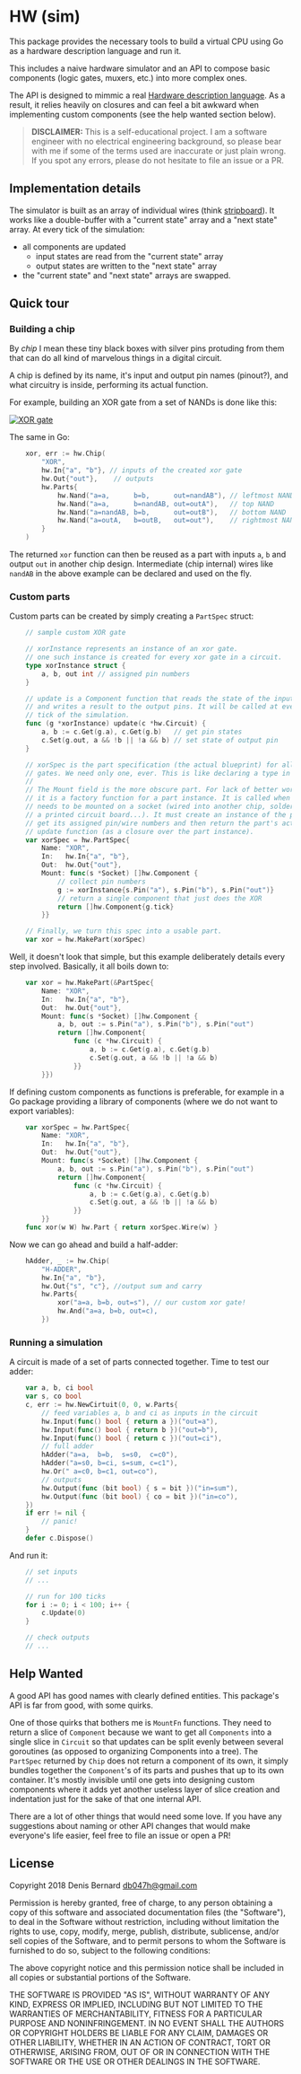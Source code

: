 # HW (sim)

This package provides the necessary tools to build a virtual CPU using Go as a hardware description language and run it.

This includes a naive hardware simulator and an API to compose basic components (logic gates, muxers, etc.) into more complex ones.

The API is designed to mimmic a real [Hardware description language][hdl]. As a result, it relies heavily on closures and can feel a bit awkward when implementing custom components (see the help wanted section below).

> **DISCLAIMER:** This is a self-educational project. I am a software engineer with no electrical engineering background, so please bear with me if some of the terms used are inaccurate or just plain wrong. If you spot any errors, please do not hesitate to file an issue or a PR.

## Implementation details

The simulator is built as an array of individual wires (think [stripboard]). It works like a double-buffer with a "current state" array and a "next state" array. At every tick of the simulation:

- all components are updated
  - input states are read from the "current state" array
  - output states are written to the "next state" array
- the "current state" and "next state" arrays are swapped.

## Quick tour

### Building a chip

By *chip* I mean these tiny black boxes with silver pins protuding from them
that can do all kind of marvelous things in a digital circuit.

A chip is defined by its name, it's input and output pin names (pinout?), and what circuitry is inside, performing its actual function.

For example, building an XOR gate from a set of NANDs is done like this:

[![XOR gate][imgxor]][xor]

The same in Go:

```go
    xor, err := hw.Chip(
        "XOR",
        hw.In{"a", "b"}, // inputs of the created xor gate
        hw.Out{"out"},    // outputs
        hw.Parts{
            hw.Nand("a=a,      b=b,      out=nandAB"), // leftmost NAND
            hw.Nand("a=a,      b=nandAB, out=outA"),   // top NAND
            hw.Nand("a=nandAB, b=b,      out=outB"),   // bottom NAND
            hw.Nand("a=outA,   b=outB,   out=out"),    // rightmost NAND
        }
    )
```

The returned `xor` function can then be reused as a part with inputs `a`, `b` and output `out` in another chip design.
Intermediate (chip internal) wires like `nandAB` in the above example can be declared and used on the fly.

### Custom parts

Custom parts can be created by simply creating a `PartSpec` struct:

```go
    // sample custom XOR gate

    // xorInstance represents an instance of an xor gate.
    // one such instance is created for every xor gate in a circuit.
    type xorInstance struct {
        a, b, out int // assigned pin numbers
    }

    // update is a Component function that reads the state of the input pins
    // and writes a result to the output pins. It will be called at every
    // tick of the simulation.
    func (g *xorInstance) update(c *hw.Circuit) {
        a, b := c.Get(g.a), c.Get(g.b)   // get pin states
        c.Set(g.out, a && !b || !a && b) // set state of output pin
    }

    // xorSpec is the part specification (the actual blueprint) for all XOR
    // gates. We need only one, ever. This is like declaring a type in Go.
    //
    // The Mount field is the more obscure part. For lack of better words,
    // it is a factory function for a part instance. It is called when a part
    // needs to be mounted on a socket (wired into another chip, soldered on
    // a printed circuit board...). It must create an instance of the part,
    // get its assigned pin/wire numbers and then return the part's actual
    // update function (as a closure over the part instance).
    var xorSpec = hw.PartSpec{
        Name: "XOR",
        In:   hw.In{"a", "b"},
        Out:  hw.Out{"out"},
        Mount: func(s *Socket) []hw.Component {
            // collect pin numbers
            g := xorInstance{s.Pin("a"), s.Pin("b"), s.Pin("out")}
            // return a single component that just does the XOR
            return []hw.Component{g.tick}
        }}

    // Finally, we turn this spec into a usable part.
    var xor = hw.MakePart(xorSpec)
```

Well, it doesn't look that simple, but this example deliberately details every step involved. Basically, it all boils down to:

```go
    var xor = hw.MakePart(&PartSpec{
        Name: "XOR",
        In:   hw.In{"a", "b"},
        Out:  hw.Out{"out"},
        Mount: func(s *Socket) []hw.Component {
            a, b, out := s.Pin("a"), s.Pin("b"), s.Pin("out")
            return []hw.Component{
                func (c *hw.Circuit) {
                    a, b := c.Get(g.a), c.Get(g.b)
                    c.Set(g.out, a && !b || !a && b)
                }}
        }})
```

If defining custom components as functions is preferable, for example in a Go package providing a library of components (where we do not want to export variables):

```go
    var xorSpec = hw.PartSpec{
        Name: "XOR",
        In:   hw.In{"a", "b"},
        Out:  hw.Out{"out"},
        Mount: func(s *Socket) []hw.Component {
            a, b, out := s.Pin("a"), s.Pin("b"), s.Pin("out")
            return []hw.Component{
                func (c *hw.Circuit) {
                    a, b := c.Get(g.a), c.Get(g.b)
                    c.Set(g.out, a && !b || !a && b)
                }}
        }}
    func xor(w W) hw.Part { return xorSpec.Wire(w) }
```

Now we can go ahead and build a half-adder:

```go
    hAdder, _ := hw.Chip(
        "H-ADDER",
        hw.In{"a", "b"},
        hw.Out{"s", "c"}, //output sum and carry
        hw.Parts{
            xor("a=a, b=b, out=s"), // our custom xor gate!
            hw.And("a=a, b=b, out=c),
        })
```

### Running a simulation

A circuit is made of a set of parts connected together. Time to test our adder:

```go
    var a, b, ci bool
    var s, co bool
    c, err := hw.NewCirtuit(0, 0, w.Parts{
        // feed variables a, b and ci as inputs in the circuit
        hw.Input(func() bool { return a })("out=a"),
        hw.Input(func() bool { return b })("out=b"),
        hw.Input(func() bool { return c })("out=ci"),
        // full adder
        hAdder("a=a,  b=b,  s=s0,  c=c0"),
        hAdder("a=s0, b=ci, s=sum, c=c1"),
        hw.Or(" a=c0, b=c1, out=co"),
        // outputs
        hw.Output(func (bit bool) { s = bit })("in=sum"),
        hw.Output(func (bit bool) { co = bit })("in=co"),
    })
    if err != nil {
        // panic!
    }
    defer c.Dispose()
```

And run it:

```go
    // set inputs
    // ...

    // run for 100 ticks
    for i := 0; i < 100; i++ {
        c.Update(0)
    }

    // check outputs
    // ...
```

## Help Wanted

A good API has good names with clearly defined entities. This package's API is far from good, with some quirks.

One of those quirks that bothers me is `MountFn` functions. They need to return a slice of `Component` because we want to get all `Components` into a single slice in `Circuit` so that updates can be split evenly between several goroutines (as opposed to organizing Components into a tree). The `PartSpec` returned by `Chip` does not return a component of its own, it simply bundles together the `Component`'s of its parts and pushes that up to its own container. It's mostly invisible until one gets into designing custom components where it adds yet another useless layer of slice creation and indentation just for the sake of that one internal API.

There are a lot of other things that would need some love. If you have any suggestions about naming or other API changes that would make everyone's life easier, feel free to file an issue or open a PR!

## License

Copyright 2018 Denis Bernard <db047h@gmail.com>

Permission is hereby granted, free of charge, to any person obtaining a copy of this software and associated documentation files (the "Software"), to deal in the Software without restriction, including without limitation the rights to use, copy, modify, merge, publish, distribute, sublicense, and/or sell copies of the Software, and to permit persons to whom the Software is furnished to do so, subject to the following conditions:

The above copyright notice and this permission notice shall be included in all copies or substantial portions of the Software.

THE SOFTWARE IS PROVIDED "AS IS", WITHOUT WARRANTY OF ANY KIND, EXPRESS OR IMPLIED, INCLUDING BUT NOT LIMITED TO THE WARRANTIES OF MERCHANTABILITY, FITNESS FOR A PARTICULAR PURPOSE AND NONINFRINGEMENT. IN NO EVENT SHALL THE AUTHORS OR COPYRIGHT HOLDERS BE LIABLE FOR ANY CLAIM, DAMAGES OR OTHER LIABILITY, WHETHER IN AN ACTION OF CONTRACT, TORT OR OTHERWISE, ARISING FROM, OUT OF OR IN CONNECTION WITH THE SOFTWARE OR THE USE OR OTHER DEALINGS IN THE SOFTWARE.

[hdl]: https://en.wikipedia.org/wiki/Hardware_description_language
[imgxor]: https://upload.wikimedia.org/wikipedia/commons/f/fa/XOR_from_NAND.svg
[xor]: https://en.wikipedia.org/wiki/NAND_logic#XOR
[stripboard]: https://en.wikipedia.org/wiki/Stripboard